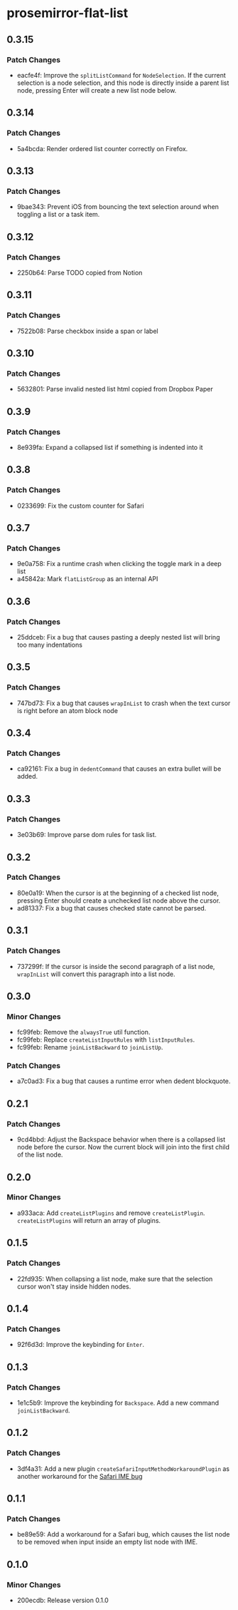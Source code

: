 # prosemirror-flat-list

## 0.3.15

### Patch Changes

- eacfe4f: Improve the `splitListCommand` for `NodeSelection`. If the current selection is a node selection, and this node is directly inside a parent list node, pressing Enter will create a new list node below.

## 0.3.14

### Patch Changes

- 5a4bcda: Render ordered list counter correctly on Firefox.

## 0.3.13

### Patch Changes

- 9bae343: Prevent iOS from bouncing the text selection around when toggling a list or a task item.

## 0.3.12

### Patch Changes

- 2250b64: Parse TODO copied from Notion

## 0.3.11

### Patch Changes

- 7522b08: Parse checkbox inside a span or label

## 0.3.10

### Patch Changes

- 5632801: Parse invalid nested list html copied from Dropbox Paper

## 0.3.9

### Patch Changes

- 8e939fa: Expand a collapsed list if something is indented into it

## 0.3.8

### Patch Changes

- 0233699: Fix the custom counter for Safari

## 0.3.7

### Patch Changes

- 9e0a758: Fix a runtime crash when clicking the toggle mark in a deep list
- a45842a: Mark `flatListGroup` as an internal API

## 0.3.6

### Patch Changes

- 25ddceb: Fix a bug that causes pasting a deeply nested list will bring too many indentations

## 0.3.5

### Patch Changes

- 747bd73: Fix a bug that causes `wrapInList` to crash when the text cursor is right before an atom block node

## 0.3.4

### Patch Changes

- ca92161: Fix a bug in `dedentCommand` that causes an extra bullet will be added.

## 0.3.3

### Patch Changes

- 3e03b69: Improve parse dom rules for task list.

## 0.3.2

### Patch Changes

- 80e0a19: When the cursor is at the beginning of a checked list node, pressing Enter
  should create a unchecked list node above the cursor.
- ad81337: Fix a bug that causes checked state cannot be parsed.

## 0.3.1

### Patch Changes

- 737299f: If the cursor is inside the second paragraph of a list node, `wrapInList` will convert this paragraph into a list node.

## 0.3.0

### Minor Changes

- fc99feb: Remove the `alwaysTrue` util function.
- fc99feb: Replace `createListInputRules` with `listInputRules`.
- fc99feb: Rename `joinListBackward` to `joinListUp`.

### Patch Changes

- a7c0ad3: Fix a bug that causes a runtime error when dedent blockquote.

## 0.2.1

### Patch Changes

- 9cd4bbd: Adjust the Backspace behavior when there is a collapsed list node before the cursor. Now the current block will join into the first child of the list node.

## 0.2.0

### Minor Changes

- a933aca: Add `createListPlugins` and remove `createListPlugin`. `createListPlugins` will return an array of plugins.

## 0.1.5

### Patch Changes

- 22fd935: When collapsing a list node, make sure that the selection cursor won't stay inside hidden nodes.

## 0.1.4

### Patch Changes

- 92f6d3d: Improve the keybinding for `Enter`.

## 0.1.3

### Patch Changes

- 1e1c5b9: Improve the keybinding for `Backspace`. Add a new command `joinListBackward`.

## 0.1.2

### Patch Changes

- 3df4a31: Add a new plugin `createSafariInputMethodWorkaroundPlugin` as another workaround for the [Safari IME bug](https://github.com/ProseMirror/prosemirror/issues/934)

## 0.1.1

### Patch Changes

- be89e59: Add a workaround for a Safari bug, which causes the list node to be removed when input inside an empty list node with IME.

## 0.1.0

### Minor Changes

- 200ecdb: Release version 0.1.0
